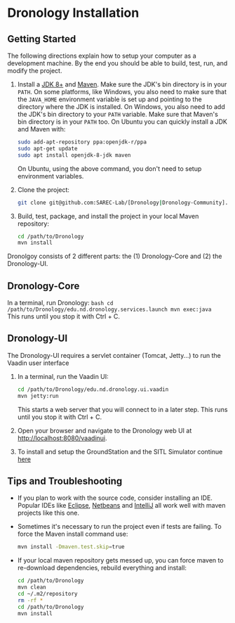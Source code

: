 # Dronology Installation

## Getting Started

The following directions explain how to setup your computer as a development machine. By the end you should be able to build, test, run, and modify the project.

1. Install a [JDK 8+](http://www.oracle.com/technetwork/java/javase/downloads/index.html) and [Maven](https://maven.apache.org). Make sure the JDK's bin directory is in your `PATH`. On some platforms, like Windows, you also need to make sure that the `JAVA_HOME` environment variable is set up and pointing to the directory where the JDK is installed. On Windows, you also need to add the JDK's bin directory to your `PATH` variable. Make sure that Maven's bin directory is in your `PATH` too. On Ubuntu you can quickly install a JDK and Maven with:
	```bash
	sudo add-apt-repository ppa:openjdk-r/ppa
	sudo apt-get update
	sudo apt install openjdk-8-jdk maven
	```
	On Ubuntu, using the above command, you don't need to setup environment variables.

1. Clone the project:
   ```bash
   git clone git@github.com:SAREC-Lab/[Dronology|Dronology-Community].git Dronology
   ```

1. Build, test, package, and install the project in your local Maven repository:
    ```bash
    cd /path/to/Dronology
    mvn install
    ````
    
    
Dronolgoy consists of 2 different parts: the (1) Dronology-Core and (2) the Dronology-UI.


## Dronology-Core
    
In a terminal, run Dronology:
    ```bash
    cd /path/to/Dronology/edu.nd.dronology.services.launch
    mvn exec:java
    ```
    This runs until you stop it with Ctrl + C.
    
	
## Dronology-UI

The Dronology-UI requires a servlet container (Tomcat, Jetty...) to run the Vaadin user interface

1. In a terminal, run the Vaadin UI:
    ```bash
    cd /path/to/Dronology/edu.nd.dronology.ui.vaadin
    mvn jetty:run
    ```
    This starts a web server that you will connect to in a later step. This runs until you stop it with Ctrl + C.



1. Open your browser and navigate to the Dronology web UI at [http://localhost:8080/vaadinui](http://localhost:8080/vaadinui).



1. To install and setup the GroundStation and the SITL Simulator continue [here](https://github.com/SAREC-Lab/Dronology-documentation/new/master/install/install-GCS.md)


## Tips and Troubleshooting
* If you plan to work with the source code, consider installing an IDE. Popular IDEs like [Eclipse](https://www.eclipse.org), [Netbeans](https://netbeans.org/downloads/) and [IntelliJ](https://www.jetbrains.com/idea/) all work well with maven projects like this one.

* Sometimes it's necessary to run the project even if tests are failing. To force the Maven install command use:
    ```bash
    mvn install -Dmaven.test.skip=true
    ```

* If your local maven repository gets messed up, you can force maven to re-download dependencies, rebuild everything and install:
    ```bash
    cd /path/to/Dronology
    mvn clean
    cd ~/.m2/repository
    rm -rf *
    cd /path/to/Dronology
    mvn install
    ```
